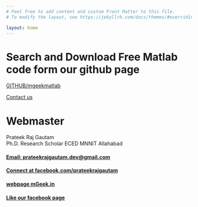 ```yaml
---
# Feel free to add content and custom Front Matter to this file.
# To modify the layout, see https://jekyllrb.com/docs/themes/#overriding-theme-defaults

layout: home
---
```


# Search and Download Free Matlab code form our github page
[GITHUB/mgeekmatlab](https://github.com/mgeekmatlab)

[Contact us](mailto:care@mgeek.in)
# Webmaster 
Prateek Raj Gautam  
Ph.D. Research Scholar ECED MNNIT Allahabad  

#### [Email: prateekrajgautam.dev@gmail.com](mailto:prateekrajgautam.dev@gmail.com)  
#### [Connect at facebook.com/prateekrajgautam](https://fb.com/prateekrajgautam)   
#### [webpage mGeek.in](http://mgeek.in)  
#### [Like our facebook page](https://fb.com/mgeek.in) 

